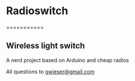 # Radioswitch
===========

## Wireless light switch

A nerd project based on Arduino and cheap radios

All questions to <gwieser@gmail.com>

